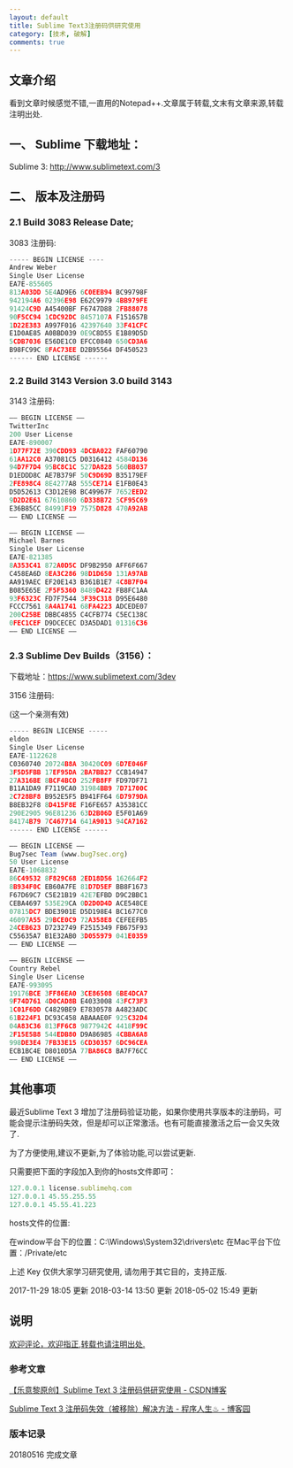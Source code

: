 ```yaml
---
layout: default
title: Sublime Text3注册码供研究使用
category: [技术, 破解]
comments: true
---
```


## 文章介绍
看到文章时候感觉不错,一直用的Notepad++.文章属于转载,文末有文章来源,转载注明出处.


## 一、 Sublime 下载地址：

Sublime 3:    <http://www.sublimetext.com/3>

## 二、 版本及注册码

### 2.1 Build 3083 Release Date;

3083 注册码:
``` js
----- BEGIN LICENSE ----  
Andrew Weber  
Single User License  
EA7E-855605  
813A03DD 5E4AD9E6 6C0EEB94 BC99798F  
942194A6 02396E98 E62C9979 4BB979FE  
91424C9D A45400BF F6747D88 2FB88078  
90F5CC94 1CDC92DC 8457107A F151657B  
1D22E383 A997F016 42397640 33F41CFC  
E1D0AE85 A0BBD039 0E9C8D55 E1B89D5D  
5CDB7036 E56DE1C0 EFCC0840 650CD3A6  
B98FC99C 8FAC73EE D2B95564 DF450523  
------ END LICENSE ------ 
```

### 2.2 Build 3143 Version 3.0 build 3143

3143 注册码:
``` js
—– BEGIN LICENSE —–  
TwitterInc  
200 User License  
EA7E-890007  
1D77F72E 390CDD93 4DCBA022 FAF60790  
61AA12C0 A37081C5 D0316412 4584D136  
94D7F7D4 95BC8C1C 527DA828 560BB037  
D1EDDD8C AE7B379F 50C9D69D B35179EF  
2FE898C4 8E4277A8 555CE714 E1FB0E43  
D5D52613 C3D12E98 BC49967F 7652EED2  
9D2D2E61 67610860 6D338B72 5CF95C69  
E36B85CC 84991F19 7575D828 470A92AB  
—— END LICENSE ——  
```
``` js
—– BEGIN LICENSE —–  
Michael Barnes  
Single User License  
EA7E-821385  
8A353C41 872A0D5C DF9B2950 AFF6F667  
C458EA6D 8EA3C286 98D1D650 131A97AB  
AA919AEC EF20E143 B361B1E7 4C8B7F04  
B085E65E 2F5F5360 8489D422 FB8FC1AA  
93F6323C FD7F7544 3F39C318 D95E6480  
FCCC7561 8A4A1741 68FA4223 ADCEDE07  
200C25BE DBBC4855 C4CFB774 C5EC138C  
0FEC1CEF D9DCECEC D3A5DAD1 01316C36  
—— END LICENSE ——  
```

### 2.3 Sublime Dev Builds（3156）： 

下载地址：<https://www.sublimetext.com/3dev>

3156 注册码:

(这一个亲测有效)
``` js
----- BEGIN LICENSE -----  
eldon  
Single User License  
EA7E-1122628  
C0360740 20724B8A 30420C09 6D7E046F  
3F5D5FBB 17EF95DA 2BA7BB27 CCB14947  
27A316BE 8BCF4BC0 252FB8FF FD97DF71  
B11A1DA9 F7119CA0 31984BB9 7D71700C  
2C728BF8 B952E5F5 B941FF64 6D7979DA  
B8EB32F8 8D415F8E F16FE657 A35381CC  
290E2905 96E81236 63D2B06D E5F01A69  
84174B79 7C467714 641A9013 94CA7162  
------ END LICENSE ------  
```

``` js
—– BEGIN LICENSE —–  
Bug7sec Team (www.bug7sec.org)  
50 User License  
EA7E-1068832  
86C49532 8F829C68 2ED18D56 162664F2  
8B934F0C EB60A7FE 81D7D5EF BB8F1673  
F67D69C7 C5E21B19 42E7EFBD D9C2BBC1  
CEBA4697 535E29CA 0D2D0D4D ACE548CE  
07815DC7 BDE3901E D5D198E4 BC1677C0  
46097A55 29BCE0C9 72A358E8 CEFEEFB5  
24CEB623 D7232749 F2515349 FB675F93  
C55635A7 B1E32AB0 3D055979 041E0359  
—— END LICENSE ——  
``` 

``` js
—– BEGIN LICENSE —–  
Country Rebel  
Single User License  
EA7E-993095  
19176BCE 3FF86EA0 3CE86508 6BE4DCA7  
9F74D761 4D0CAD8B E4033008 43FC73F3  
1C01F6DD C4829BE9 E7830578 A4823ADC  
61B224F1 DC93C458 ABAAAE0F 925C32D4  
04A83C36 813FF6C8 9877942C 4418F99C  
2F15E5B8 544EDB80 D9A86985 4CBBA6A8  
998DE3E4 7FB33E15 6CD30357 6DC96CEA  
ECB1BC4E D8010D5A 77BA86C8 BA7F76CC  
—— END LICENSE —— 
```





## 其他事项

最近Sublime Text 3 增加了注册码验证功能，如果你使用共享版本的注册码，可能会提示注册码失效，但是却可以正常激活。也有可能直接激活之后一会又失效了.

为了方便使用,建议不更新,为了体验功能,可以尝试更新.

只需要把下面的字段加入到你的hosts文件即可：

``` js
127.0.0.1 license.sublimehq.com
127.0.0.1 45.55.255.55
127.0.0.1 45.55.41.223
```
hosts文件的位置:

在window平台下的位置：C:\Windows\System32\drivers\etc
在Mac平台下位置：/Private/etc


上述 Key 仅供大家学习研究使用, 请勿用于其它目的，支持正版.


2017-11-29 18:05 更新
2018-03-14 13:50 更新
2018-05-02 15:49 更新


## 说明


[欢迎评论，欢迎指正,转载也请注明出处.](https://wangkun19930608.github.io/%E6%8A%80%E6%9C%AF/%E7%A0%B4%E8%A7%A3/2018/05/16/sublime/)

### 参考文章

[【乐意黎原创】Sublime Text 3 注册码供研究使用 - CSDN博客](https://blog.csdn.net/aerchi/article/details/41077613)

[Sublime Text 3 注册码失效（被移除）解决方法 - 程序人生♨︎ - 博客园](https://www.cnblogs.com/springwind2006/p/8973096.html)

### 版本记录

20180516 完成文章